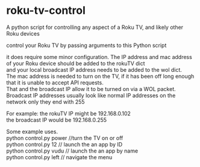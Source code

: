 # roku-tv-control
A python script for controlling any aspect of a Roku TV, and likely other Roku devices

control your Roku TV by passing arguments to this Python script

it does require some minor configuration.  The IP address and mac address of your Roku device should be added to the rokuTV dict  
and your local broadcast IP address needs to be added to the wol dict.  
The mac address is needed to turn on the TV, if it has been off long enough that it is unable to accept API requests.  
That and the broadcast IP allow it to be turned on via a WOL packet.  
Broadcast IP addresses usually look like normal IP addresses on the network only they end with 255  
  
For example:
the rokuTV IP might be 192.168.0.102  
the broadcast IP would be 192.168.0.255  
  
  
Some example uses.  
python control.py power //turn the TV on or off  
python control.py 12 // launch the an app by ID  
python control.py vudu // launch the an app by name  
python control.py left // navigate the menu
